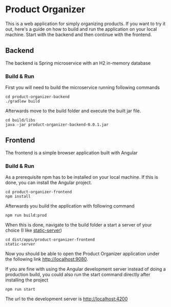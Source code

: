 # Product Organizer
This is a web application for simply organizing products.
If you want to try it out, here's a guide on how to build and run the application on your local machine.
Start with the backend and then continue with the frontend. 

## Backend
The backend is Spring microservice with an H2 in-memory database

### Build & Run
First you will need to build the microservice running following commands
```
cd product-organizer-backend
./gradlew build
```
Afterwards move to the build folder and execute the built jar file.
```
cd build/libs
java -jar product-organizer-backend-0.0.1.jar
```

## Frontend
The frontend is a simple browser application built with Angular

### Build & Run
As a prerequisite npm has to be installed on your local machine.
If this is done, you can install the Angular project.
```
cd product-organizer-frontend
npm install
```
Afterwards you build the application with following command
```
npm run build:prod
```
When this is done, navigate to the build folder a start a server of your choice (I like [static-server](https://www.npmjs.com/package/static-server))
```
cd dist/apps/product-organizer-frontend
static-server
```
Now you should be able to open the Product Organizer application under the following link [http://localhost:9080](http://localhost:9080).

If you are fine with using the Angular development server instead of doing a production build, you could also run the start command directly after installing the project 
```
npm run start
``` 
The url to the development server is [http://localhost:4200](http://localhost:4200)
